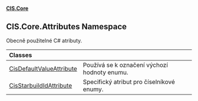 #### [CIS.Core](index.md 'index')

## CIS.Core.Attributes Namespace

Obecně použitelné C# atributy.

| Classes | |
| :--- | :--- |
| [CisDefaultValueAttribute](CIS.Core.Attributes.CisDefaultValueAttribute.md 'CIS.Core.Attributes.CisDefaultValueAttribute') | Používá se k označení výchozí hodnoty enumu. |
| [CisStarbuildIdAttribute](CIS.Core.Attributes.CisStarbuildIdAttribute.md 'CIS.Core.Attributes.CisStarbuildIdAttribute') | Specifický atribut pro číselníkové enumy. |
